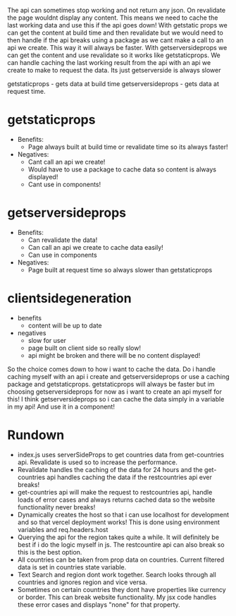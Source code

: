 The api can sometimes stop working and not return any json. On revalidate the page wouldnt display any content. This means we need to cache the last working data and use this if the api goes down!
With getstatic props we can get the content at build time and then revalidate but we would need to then handle if the api breaks using a package as we cant make a call to an api we create. This way it will always be faster.
With getserversideprops we can get the content and use revalidate so it works like getstaticprops. We can handle caching the last working result from the api with an api we create to make to request the data. Its just getserverside is always slower

getstaticprops - gets data at build time
getserversideprops - gets data at request time.

# getstaticprops
- Benefits:
    - Page always built at build time or revalidate time so its always faster!
- Negatives: 
    - Cant call an api we create!
    - Would have to use a package to cache data so content is always displayed!
    - Cant use in components!

# getserversideprops
- Benefits:
    - Can revalidate the data!
    - Can call an api we create to cache data easily!
    - Can use in components
- Negatives:
    - Page built at request time so always slower than getstaticprops
# clientsidegeneration
- benefits
    - content will be up to date
- negatives
    - slow for user
    - page built on client side so really slow!
    - api might be broken and there will be no content displayed!

So the choice comes down to how i want to cache the data. Do i handle caching myself with an api i create and getserversideprops or use a caching package and getstaticprops. getstaticprops will always be faster but im choosing getserversideprops for now as i want to create an api myself for this!
I think getserversideprops so i can cache the data simply in a variable in my api! And use it in a component!

# Rundown

- index.js uses serverSideProps to get countries data from get-countries api. Revalidate is used so to increase the performance.
- Revalidate handles the caching of the data for 24 hours and the get-countries api handles caching the data if the restcountries api ever breaks!
- get-countries api will make the request to restcountries api, handle loads of error cases and always returns cached data so the website functionality never breaks!
- Dynamically creates the host so that i can use localhost for development and so that vercel deployment works! This is done using environment variables and req.headers.host
- Querying the api for the region takes quite a while. It will definitely be best if i do the logic myself in js. The restcountire api can also break so this is the best option.
- All countries can be taken from prop data on countries. Current filtered data is set in countries state variable.
- Text Search and region dont work together. Search looks through all countries and ignores region and vice versa.
- Sometimes on certain countries they dont have properties like currency or border. This can break website functionality. My jsx code handles these error cases and displays "none" for that property.